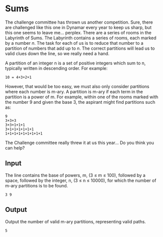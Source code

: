 # Sums

The challenge committee has thrown us another competition. Sure, there are challenged like this one in Dynamar every year to keep us sharp, but this one seems to leave me... perplex. There are a series of rooms in the Labyrinth of Sums. The Labyrinth contains a series of rooms, each marked by a number *n*. The task for each of us is to reduce that number to a partition of numbers that add up to *n*. The correct partitions will lead us to valid clues down the line, so we really need a hand.

A partition of an integer n is a set of positive integers which sum to n, typically written in descending
order. For example:

```
10 = 4+3+2+1
```

However, that would be too easy, we must also only consider partitions where each number is m-ary. A partition is m-ary if each term in the partition is a power of m. For example, within one of the rooms marked with the number 9 and given the base 3, the aspirant might find partitions such as:

```
9
3+3+3
3+3+1+1+1
3+1+1+1+1+1+1
1+1+1+1+1+1+1+1+1
```

The Challenge committee really threw it at us this year... Do you think you can help? 

## Input

The line contains the base of powers, m, (3 ≤ m ≤ 100), followed by a space, followed by the integer,
n, (3 ≤ n ≤ 10000), for which the number of m-ary partitions is to be found.

```
3 9
```

## Output

Output the number of valid m-ary partitions, representing valid paths.

```
5
```